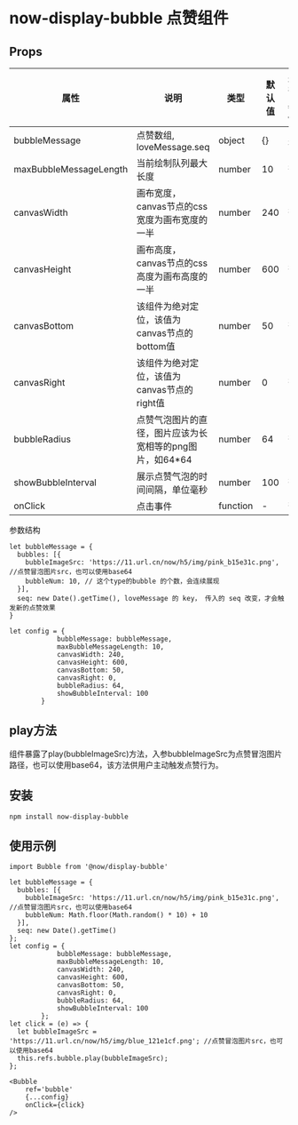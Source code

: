 # now-display-bubble 点赞组件

## Props

| 属性          | 说明                 | 类型              | 默认值 | 是否必传 |  
| ------------- | -------------------- | ----------------- | ------ | -------- |  
|  bubbleMessage  | 点赞数组, loveMessage.seq    | object  | {}     | 是       |
|  maxBubbleMessageLength  | 当前绘制队列最大长度    | number  | 10     | 否       |
|  canvasWidth  | 画布宽度，canvas节点的css宽度为画布宽度的一半    | number  | 240     | 否       |
|  canvasHeight  | 画布高度，canvas节点的css高度为画布高度的一半    | number  | 600     | 否       |
|  canvasBottom  | 该组件为绝对定位，该值为canvas节点的bottom值    | number  | 50     | 否       |
|  canvasRight  | 该组件为绝对定位，该值为canvas节点的right值    | number  | 0     | 否       |
|  bubbleRadius  | 点赞气泡图片的直径，图片应该为长宽相等的png图片，如64*64  | number  | 64     | 否       |
|  showBubbleInterval  | 展示点赞气泡的时间间隔，单位毫秒    | number  | 100     | 否       |
| onClick  | 点击事件  |  function |  - |  否 |
参数结构  
```
let bubbleMessage = {
  bubbles: [{
    bubbleImageSrc: 'https://11.url.cn/now/h5/img/pink_b15e31c.png', //点赞冒泡图片src，也可以使用base64
    bubbleNum: 10, // 这个type的bubble 的个数，会连续展现
  }],
  seq: new Date().getTime(), loveMessage 的 key， 传入的 seq 改变，才会触发新的点赞效果
}

let config = {
            bubbleMessage: bubbleMessage,
            maxBubbleMessageLength: 10,
            canvasWidth: 240,
            canvasHeight: 600,
            canvasBottom: 50,
            canvasRight: 0,
            bubbleRadius: 64,
            showBubbleInterval: 100
        }
```

## play方法
组件暴露了play(bubbleImageSrc)方法，入参bubbleImageSrc为点赞冒泡图片路径，也可以使用base64，该方法供用户主动触发点赞行为。

## 安装
```
npm install now-display-bubble
```

## 使用示例

```
import Bubble from '@now/display-bubble' 

let bubbleMessage = {
  bubbles: [{
    bubbleImageSrc: 'https://11.url.cn/now/h5/img/pink_b15e31c.png', //点赞冒泡图片src，也可以使用base64
    bubbleNum: Math.floor(Math.random() * 10) + 10  
  }],
  seq: new Date().getTime()
};
let config = {
            bubbleMessage: bubbleMessage,
            maxBubbleMessageLength: 10,
            canvasWidth: 240,
            canvasHeight: 600,
            canvasBottom: 50,
            canvasRight: 0,
            bubbleRadius: 64,
            showBubbleInterval: 100
        };
let click = (e) => {
  let bubbleImageSrc = 'https://11.url.cn/now/h5/img/blue_121e1cf.png'; //点赞冒泡图片src，也可以使用base64
  this.refs.bubble.play(bubbleImageSrc);
};

<Bubble 
    ref='bubble'
    {...config}
    onClick={click}
/>
```

